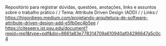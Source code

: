 Repositório para registrar dúvidas, questões, anotações, links e assuntos sobre o trabalho prático /
/
Tema: Attribute Driven Design (ADD) /
/
Links:/
https://higordiego.medium.com/projetando-arquitetura-de-software-attribute-driven-design-add-e5fb0ec4b5ee /
https://citeseerx.ist.psu.edu/document?repid=rep1&type=pdf&doi=8661a83e778314709a610940af04296647a5c0c4
